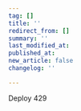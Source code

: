 ```yaml
---
tag: []
title: ''
redirect_from: []
summary: ''
last_modified_at: 
published_at: 
new_article: false
changelog: ''

---
```

Deploy 429